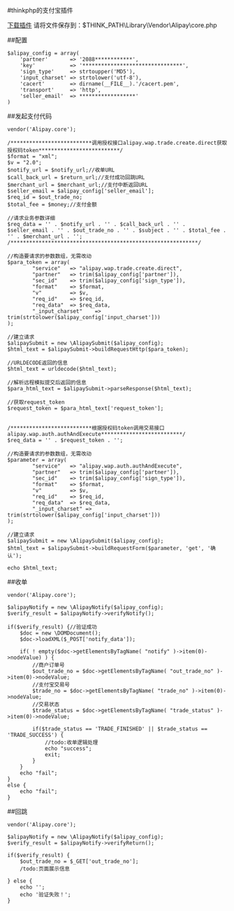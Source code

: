 #thinkphp的支付宝插件

<a href="source/php/core.php.html" target="_blank">下载插件</a>
请将文件保存到：$THINK_PATH\Library\Vendor\Alipay\core.php

##配置
<pre><code>$alipay_config = array(
	'partner'       => '2088************',
	'key'           => '********************************',
	'sign_type'     => strtoupper('MD5'),
	'input_charset' => strtolower('utf-8'),
	'cacert'        => dirname(__FILE__).'/cacert.pem',
	'transport'     => 'http',
	'seller_email'  => ******************'
)</code></pre>

##发起支付代码
<pre><code>vendor('Alipay.core');

/**************************调用授权接口alipay.wap.trade.create.direct获取授权码token**************************/
$format = "xml";
$v = "2.0";
$notify_url = $notify_url;//收单URL
$call_back_url = $return_url;//支付成功回跳URL
$merchant_url = $merchant_url;//支付中断返回URL
$seller_email = $alipay_config['seller_email'];
$req_id = $out_trade_no;
$total_fee = $money;//支付金额

//请求业务参数详细
$req_data = '<direct_trade_create_req><notify_url>' . $notify_url . '</notify_url><call_back_url>' . $call_back_url . '</call_back_url><seller_account_name>' . $seller_email . '</seller_account_name><out_trade_no>' . $out_trade_no . '</out_trade_no><subject>' . $subject . '</subject><total_fee>' . $total_fee . '</total_fee><merchant_url>' . $merchant_url . '</merchant_url></direct_trade_create_req>';
/************************************************************/

//构造要请求的参数数组，无需改动
$para_token = array(
		"service"	=> "alipay.wap.trade.create.direct",
		"partner"	=> trim($alipay_config['partner']),
		"sec_id"	=> trim($alipay_config['sign_type']),
		"format"	=> $format,
		"v"	        => $v,
		"req_id"	=> $req_id,
		"req_data"	=> $req_data,
		"_input_charset"	=> trim(strtolower($alipay_config['input_charset']))
);

//建立请求
$alipaySubmit = new \AlipaySubmit($alipay_config);
$html_text = $alipaySubmit->buildRequestHttp($para_token);

//URLDECODE返回的信息
$html_text = urldecode($html_text);

//解析远程模拟提交后返回的信息
$para_html_text = $alipaySubmit->parseResponse($html_text);

//获取request_token
$request_token = $para_html_text['request_token'];


/**************************根据授权码token调用交易接口alipay.wap.auth.authAndExecute**************************/
$req_data = '<auth_and_execute_req><request_token>' . $request_token . '</request_token></auth_and_execute_req>';

//构造要请求的参数数组，无需改动
$parameter = array(
		"service"   => "alipay.wap.auth.authAndExecute",
		"partner"   => trim($alipay_config['partner']),
		"sec_id"    => trim($alipay_config['sign_type']),
		"format"	=> $format,
		"v"	        => $v,
		"req_id"	=> $req_id,
		"req_data"	=> $req_data,
		"_input_charset" => trim(strtolower($alipay_config['input_charset']))
);

//建立请求
$alipaySubmit = new \AlipaySubmit($alipay_config);
$html_text = $alipaySubmit->buildRequestForm($parameter, 'get', '确认');

echo $html_text;</code></pre>


##收单
<pre><code>vendor('Alipay.core');

$alipayNotify = new \AlipayNotify($alipay_config);
$verify_result = $alipayNotify->verifyNotify();

if($verify_result) {//验证成功
	$doc = new \DOMDocument();	
	$doc->loadXML($_POST['notify_data']);
	
	if( ! empty($doc->getElementsByTagName( "notify" )->item(0)->nodeValue) ) {
		//商户订单号
		$out_trade_no = $doc->getElementsByTagName( "out_trade_no" )->item(0)->nodeValue;
		//支付宝交易号
		$trade_no = $doc->getElementsByTagName( "trade_no" )->item(0)->nodeValue;
		//交易状态
		$trade_status = $doc->getElementsByTagName( "trade_status" )->item(0)->nodeValue;
		
		if($trade_status == 'TRADE_FINISHED' || $trade_status == 'TRADE_SUCCESS') {
			//todo:收单逻辑处理
			echo "success";
			exit;
		}
	}
	echo "fail";
}
else {
	echo "fail";
}</code></pre>



##回跳
<pre><code>vendor('Alipay.core');

$alipayNotify = new \AlipayNotify($alipay_config);
$verify_result = $alipayNotify->verifyReturn();

if($verify_result) {
	$out_trade_no = $_GET['out_trade_no'];
	/todo:页面展示信息

} else {
	echo '<meta http-equiv="Content-Type" content="text/html; charset=utf-8" />';
	echo '验证失败！';
}</code></pre>

